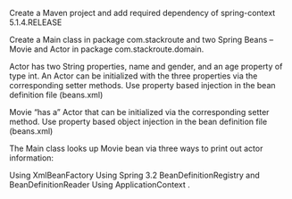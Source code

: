 Create a Maven project and add required dependency of spring-context 5.1.4.RELEASE

Create a Main class in package com.stackroute and two Spring Beans – Movie and Actor in package com.stackroute.domain.

Actor has two String properties, name and gender, and an age property of type int. An Actor can be initialized with the three properties via the corresponding setter methods. Use property based injection in the bean definition file (beans.xml)

Movie “has a” Actor that can be initialized via the corresponding setter method. Use property based object injection in the bean definition file (beans.xml)

The Main class looks up Movie bean via three ways to print out actor information:

Using XmlBeanFactory
Using Spring 3.2 BeanDefinitionRegistry and BeanDefinitionReader
Using ApplicationContext .